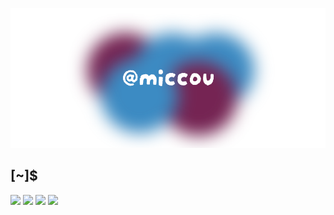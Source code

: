 ![](https://raw.githubusercontent.com/miccou/miccou/first-draft/miccou-header.png)

## [~]$


<img src="https://img.shields.io/badge/Arch%20Linux-1793D1?style=flat&logo=arch-linux&logoColor=white&color=3c8bc3"> <img src="https://img.shields.io/badge/VS%20Code-555555?style=flat&logo=visual-studio-code&logoColor=white&color=3c8bc3"> <img src="https://img.shields.io/badge/zsh-555555?style=flat&logo=windowsterminal&logoColor=white&color=3c8bc3"> <img src="https://img.shields.io/badge/Docker-555555?style=flat&logo=docker&logoColor=white&color=3c8bc3">


<!-- 
Colour palette:
- Blue: #3c8bc3
- Purple: #752453
-->
